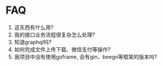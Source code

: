 # FAQ

1. 这东西有什么用?
2. 我的接口业务流程很复杂怎么处理?
3. 知道graphql吗?
4. 如何完成文件上传下载、微信支付等操作?
5. 我项目中没有使用goframe, 会有gin、beego等框架的版本吗?
